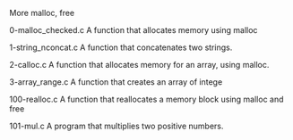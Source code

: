More malloc, free

0-malloc_checked.c
A function that allocates memory using malloc

1-string_nconcat.c
A function that concatenates two strings.

2-calloc.c
A function that allocates memory for an array, using malloc.

3-array_range.c
A function that creates an array of intege

100-realloc.c
A function that reallocates a memory block using malloc and free

101-mul.c
A program that multiplies two positive numbers.



